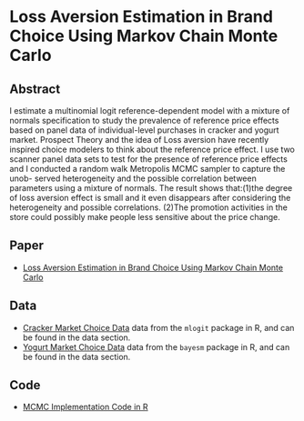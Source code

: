 # Loss Aversion Estimation in Brand Choice Using Markov Chain Monte Carlo

## Abstract

I estimate a multinomial logit reference-dependent model with a mixture of normals specification to study the prevalence of reference price effects based on panel data of individual-level purchases in cracker and yogurt market. Prospect Theory and the idea of Loss aversion have recently inspired choice modelers to think about the reference price effect. I use two scanner panel data sets to test for the presence of reference price effects and I conducted a random walk Metropolis MCMC sampler to capture the unob- served heterogeneity and the possible correlation between parameters using a mixture of normals. The result shows that:(1)the degree of loss aversion effect is small and it even disappears after considering the heterogeneity and possible correlations. (2)The promotion activities in the store could possibly make people less sensitive about the price change.

## Paper

- [Loss Aversion Estimation in Brand Choice Using Markov Chain Monte Carlo](https://github.com/hihowme/persp-research-econ_Spr20/blob/master/Finalpaper/finalpaper/Finalpaper_haihao.pdf)

## Data


- [Cracker Market Choice Data](https://github.com/hihowme/persp-research-econ_Spr20/blob/master/Finalpaper/data/crack_market.csv) data from the `mlogit` package in R, and can be found in the data section.
- [Yogurt Market Choice Data](https://github.com/hihowme/persp-research-econ_Spr20/blob/master/Finalpaper/data/yogurt100.csv) data from the `bayesm` package in R, and can be found in the data section.

## Code

- [MCMC Implementation Code in R](https://github.com/hihowme/persp-research-econ_Spr20/blob/master/Finalpaper/R_code/MCMC_R.md)

